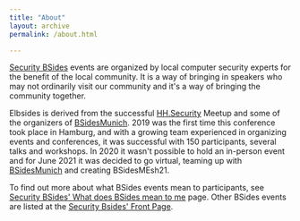 ```yaml
---
title: "About"
layout: archive
permalink: /about.html

---
```


[Security BSides](http://securitybsides.com) events are organized by local computer security experts for the benefit of the local community. It is a way of bringing in speakers who may not ordinarily visit our community and it's a way of bringing the community together. 

Elbsides is derived from the successful [HH.Security](https://www.meetup.com/hh-security/) Meetup and some of the organizers of [BSidesMunich](http://bsidesmunich.org). 2019 was the first time this conference took place in Hamburg, and with a growing team experienced in organizing events and conferences, it was successful with 150 participants, several talks and workshops. In 2020 it wasn't possible to hold an in-person event and for June 2021 it was decided to go virtual, teaming up with [BSidesMunich](http://bsidesmunich.org) and creating BSidesMEsh21.

To find out more about what BSides events mean to participants, see [Security BSides' What does BSides mean to me](http://www.securitybsides.com/w/page/87930010/What%20BSides%20Means) page. Other BSides events are listed at the [Security Bsides' Front Page](http://www.securitybsides.com/w/page/12194156/FrontPage).
